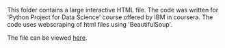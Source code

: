 This folder contains a large interactive HTML file. The code was written for 'Python Project for Data Science' course offered by IBM in coursera. The code uses webscraping of html files using 'BeautifulSoup'.

The file can be viewed [here](https://k-adhikari.github.io/Python/Stock_revenue_analysis.html).
